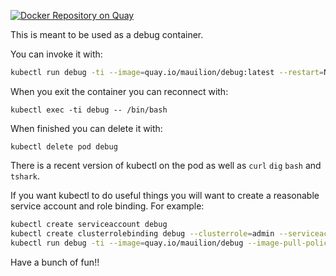 [![Docker Repository on Quay](https://quay.io/repository/mauilion/debug/status "Docker Repository on Quay")](https://quay.io/repository/mauilion/debug)

This is meant to be used as a debug container.

You can invoke it with:

``` bash
kubectl run debug -ti --image=quay.io/mauilion/debug:latest --restart=Never --image-pull-policy=Always -- /bin/bash
```

When you exit the container you can reconnect with:

`kubectl exec -ti debug -- /bin/bash`

When finished you can delete it with:

`kubectl delete pod debug`

There is a recent version of kubectl on the pod as well as `curl` `dig` `bash` and `tshark`.

If you want kubectl to do useful things you will want to create a reasonable service account and role binding. 
For example:

``` bash
kubectl create serviceaccount debug
kubectl create clusterrolebinding debug --clusterrole=admin --serviceaccount=default:debug
kubectl run debug -ti --image=quay.io/mauilion/debug --image-pull-policy=Always --overrides='{ "spec": { "serviceAccountName": "debug" } }'   --restart=Never -- /bin/bash
```



Have a bunch of fun!!
